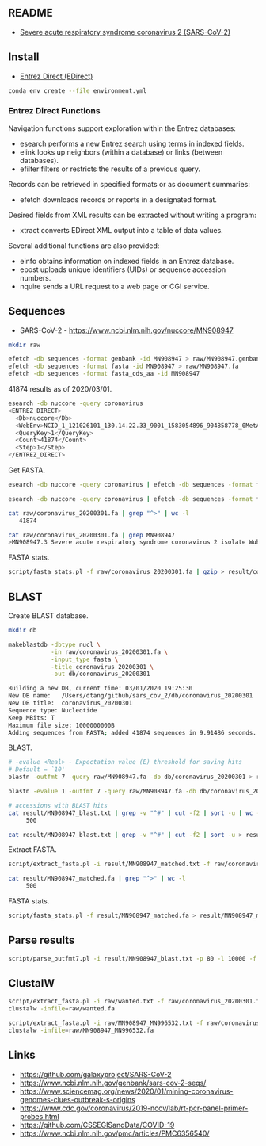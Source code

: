 ## README

* [Severe acute respiratory syndrome coronavirus 2 (SARS-CoV-2)](https://en.wikipedia.org/wiki/Severe_acute_respiratory_syndrome_coronavirus_2)

## Install

* [Entrez Direct (EDirect)](https://www.ncbi.nlm.nih.gov/books/NBK179288/)

```bash
conda env create --file environment.yml
```

### Entrez Direct Functions

Navigation functions support exploration within the Entrez databases:

* esearch performs a new Entrez search using terms in indexed fields.
* elink looks up neighbors (within a database) or links (between databases).
* efilter filters or restricts the results of a previous query.

Records can be retrieved in specified formats or as document summaries:

* efetch downloads records or reports in a designated format.

Desired fields from XML results can be extracted without writing a program:

* xtract converts EDirect XML output into a table of data values.

Several additional functions are also provided:

* einfo obtains information on indexed fields in an Entrez database.
* epost uploads unique identifiers (UIDs) or sequence accession numbers.
* nquire sends a URL request to a web page or CGI service.

## Sequences

* SARS-CoV-2 - https://www.ncbi.nlm.nih.gov/nuccore/MN908947

```bash
mkdir raw

efetch -db sequences -format genbank -id MN908947 > raw/MN908947.genbank
efetch -db sequences -format fasta -id MN908947 > raw/MN908947.fa
efetch -db sequences -format fasta_cds_aa -id MN908947
```

41874 results as of 2020/03/01.

```bash
esearch -db nuccore -query coronavirus
<ENTREZ_DIRECT>
  <Db>nuccore</Db>
  <WebEnv>NCID_1_121026101_130.14.22.33_9001_1583054896_904858778_0MetA0_S_MegaStore</WebEnv>
  <QueryKey>1</QueryKey>
  <Count>41874</Count>
  <Step>1</Step>
</ENTREZ_DIRECT>
```

Get FASTA.

```bash
esearch -db nuccore -query coronavirus | efetch -db sequences -format fasta > raw/coronavirus_20200301.fa

esearch -db nuccore -query coronavirus | efetch -db sequences -format fasta > raw/coronavirus_20200306.fa

cat raw/coronavirus_20200301.fa | grep "^>" | wc -l
   41874

cat raw/coronavirus_20200301.fa | grep MN908947
>MN908947.3 Severe acute respiratory syndrome coronavirus 2 isolate Wuhan-Hu-1, complete genome
```

FASTA stats.

```bash
script/fasta_stats.pl -f raw/coronavirus_20200301.fa | gzip > result/coronavirus_20200301_stat.txt.gz
```

## BLAST

Create BLAST database.

```bash
mkdir db

makeblastdb -dbtype nucl \
            -in raw/coronavirus_20200301.fa \
            -input_type fasta \
            -title coronavirus_20200301 \
            -out db/coronavirus_20200301

Building a new DB, current time: 03/01/2020 19:25:30
New DB name:   /Users/dtang/github/sars_cov_2/db/coronavirus_20200301
New DB title:  coronavirus_20200301
Sequence type: Nucleotide
Keep MBits: T
Maximum file size: 1000000000B
Adding sequences from FASTA; added 41874 sequences in 9.91486 seconds.
```

BLAST.

```bash
# -evalue <Real> - Expectation value (E) threshold for saving hits 
# Default = `10'
blastn -outfmt 7 -query raw/MN908947.fa -db db/coronavirus_20200301 > result/MN908947_blast.txt

blastn -evalue 1 -outfmt 7 -query raw/MN908947.fa -db db/coronavirus_20200301 | wc -l

# accessions with BLAST hits
cat result/MN908947_blast.txt | grep -v "^#" | cut -f2 | sort -u | wc -l
     500

cat result/MN908947_blast.txt | grep -v "^#" | cut -f2 | sort -u > result/MN908947_matched.txt
```

Extract FASTA.

```bash
script/extract_fasta.pl -i result/MN908947_matched.txt -f raw/coronavirus_20200301.fa > result/MN908947_matched.fa

cat result/MN908947_matched.fa | grep "^>" | wc -l
     500
```

FASTA stats.

```bash
script/fasta_stats.pl -f result/MN908947_matched.fa > result/MN908947_matched_stats.txt
```

## Parse results

```bash
script/parse_outfmt7.pl -i result/MN908947_blast.txt -p 80 -l 10000 -f raw/coronavirus_20200301.fa | less
```

## ClustalW

```bash
script/extract_fasta.pl -i raw/wanted.txt -f raw/coronavirus_20200301.fa > raw/wanted.fa
clustalw -infile=raw/wanted.fa

script/extract_fasta.pl -i raw/MN908947_MN996532.txt -f raw/coronavirus_20200301.fa > raw/MN908947_MN996532.fa
clustalw -infile=raw/MN908947_MN996532.fa
```

## Links

* https://github.com/galaxyproject/SARS-CoV-2
* https://www.ncbi.nlm.nih.gov/genbank/sars-cov-2-seqs/
* https://www.sciencemag.org/news/2020/01/mining-coronavirus-genomes-clues-outbreak-s-origins
* https://www.cdc.gov/coronavirus/2019-ncov/lab/rt-pcr-panel-primer-probes.html
* https://github.com/CSSEGISandData/COVID-19
* https://www.ncbi.nlm.nih.gov/pmc/articles/PMC6356540/


